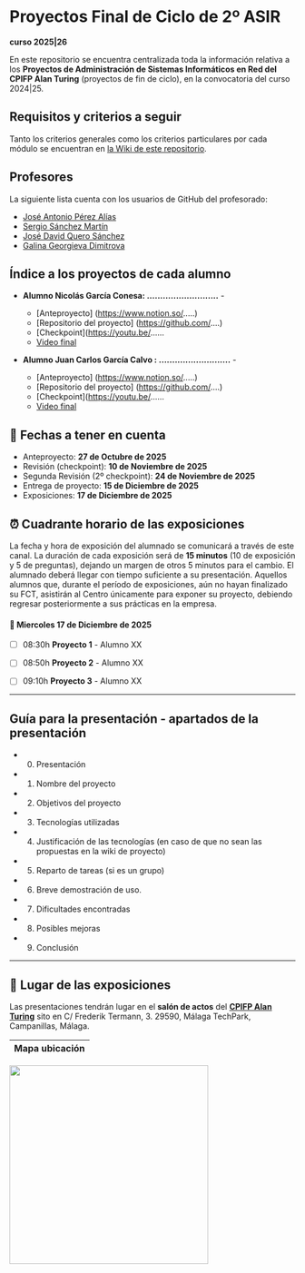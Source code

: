 # Proyectos Final de Ciclo de 2º ASIR
**curso 2025|26**

En este repositorio se encuentra centralizada toda la información relativa a los **Proyectos de Administración de Sistemas Informáticos en Red del CPIFP Alan Turing** (proyectos de fin de ciclo), en la convocatoria del curso 2024|25.

## Requisitos y criterios a seguir

Tanto los criterios generales como los criterios particulares por cada módulo se encuentran en [la Wiki de este repositorio](https://github.com/CPIFPAlanTuring/2asir-tfc-2425/wiki).

## Profesores

La siguiente lista cuenta con los usuarios de GitHub del profesorado:
* [José Antonio Pérez Alías](https://github.com/joseantper)
* [Sergio Sánchez Martín](https://github.com/SergioSanchezMartin)
* [José David Quero Sánchez](https://github.com/josedavid-quero)
* [Galina Georgieva Dimitrova](https://github.com/galinadim)


## Índice a los proyectos de cada alumno

* **Alumno Nicolás García Conesa: ...........................** - 
    - [Anteproyecto] (https://www.notion.so/.....)
    - [Repositorio del proyecto] (https://github.com/....)
    - [Checkpoint](https://youtu.be/......
    - [Video final](https://)
   
* **Alumno Juan Carlos García Calvo : ...........................** - 
    - [Anteproyecto] (https://www.notion.so/.....)
    - [Repositorio del proyecto] (https://github.com/....)
    - [Checkpoint](https://youtu.be/......
    - [Video final](https://)
   
  
  
## 📝 Fechas a tener en cuenta
* Anteproyecto: **27 de Octubre de 2025**
* Revisión (checkpoint): **10 de Noviembre de 2025**
* Segunda Revisión (2º checkpoint): **24 de Noviembre de 2025**
* Entrega de proyecto: **15 de Diciembre de 2025**
* Exposiciones: **17 de Diciembre de 2025**

## ⏰ Cuadrante horario de las exposiciones

La fecha y hora de exposición del alumnado se comunicará a través de este canal. La duración de cada exposición será de **15 minutos** (10 de exposición y 5 de preguntas), dejando un margen de otros 5 minutos para el cambio. El alumnado deberá llegar con tiempo suficiente a su presentación. Aquellos alumnos que, durante el período de exposiciones, aún no hayan finalizado su FCT, asistirán al Centro únicamente para exponer su proyecto, debiendo regresar posteriormente a sus prácticas en la empresa.

#### :calendar: Miercoles 17 de Diciembre de 2025

- [ ] 08:30h **Proyecto 1** - Alumno XX
- [ ] 08:50h **Proyecto 2** - Alumno XX
- [ ] 09:10h **Proyecto 3** - Alumno XX


---
## Guía para la presentación - apartados de la presentación

* 0. Presentación
* 1. Nombre del proyecto
* 2. Objetivos del proyecto
* 3. Tecnologías utilizadas
* 4. Justificación de las tecnologías (en caso de que no sean las propuestas en la wiki de proyecto)
* 5. Reparto de tareas (si es un grupo)
* 6. Breve demostración de uso.
* 7. Dificultades encontradas
* 8. Posibles mejoras
* 9. Conclusión

---

## :school: Lugar de las exposiciones

Las presentaciones tendrán lugar en el **salón de actos** del [**CPIFP Alan Turing**](https://maps.app.goo.gl/JThz6bDRVpknfbNh7) sito en C/ Frederik Termann, 3. 29590, Málaga TechPark, Campanillas, Málaga.

Mapa ubicación             | 
:-------------------------:|
<a href="https://maps.app.goo.gl/JThz6bDRVpknfbNh7" target="_blank"><img src="https://github.com/CPIFPAlanTuring/2daw-tfc-2324/blob/main/CPIFP_mapa_ubicación.png" width="350" /></a> 
